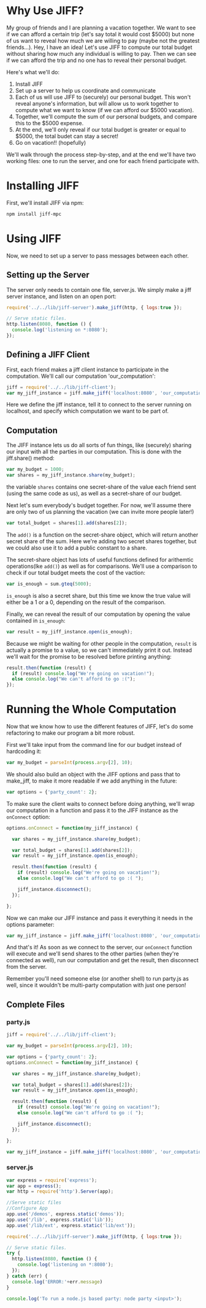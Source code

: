 # Why Use JIFF?
My group of friends and I are planning a vacation together. We want to see if we can afford a certain trip (let's say total it would cost $5000) but none of us want to reveal how much we are willing to pay (maybe not the greatest friends...). Hey, I have an idea! Let's use JIFF to compute our total budget without sharing how much any individual is willing to pay. Then we can see if we can afford the trip and no one has to reveal their personal budget.

Here's what we'll do:
1. Install JIFF
2. Set up a server to help us coordinate and communicate
3. Each of us will use JIFF to (securely) our personal budget. This won't reveal anyone's information, but will allow us to work together to compute what we want to know (if we can afford our $5000 vacation).
4. Together, we'll compute the sum of our personal budgets, and compare this to the $5000 expense.
5. At the end, we'll only reveal if our total budget is greater or equal to $5000, the total budet can stay a secret!
6. Go on vacation!! (hopefully)

We'll walk through the process step-by-step, and at the end we'll have two working files: one to run the server, and one for each friend participate with.


# Installing JIFF
First, we'll install JIFF via npm:
```sh
npm install jiff-mpc
```

# Using JIFF
Now, we need to set up a server to pass messages between each other.
## Setting up the Server
The server only needs to contain one file, server.js. We simply make a jiff server instance, and listen on an open port:

```javascript
require('../../lib/jiff-server').make_jiff(http, { logs:true });

// Serve static files.
http.listen(8080, function () {
  console.log('listening on *:8080');
});
```

## Defining a JIFF Client
First, each friend makes a jiff client instance to participate in the computation. We'll call our computation 'our_computation':

```javascript
jiff = require('../../lib/jiff-client');
var my_jiff_instance = jiff.make_jiff('localhost:8080', 'our_computation');
```
Here we define the jiff instance, tell it to connect to the server running on localhost, and specify which computation we want to be part of.

## Computation
The JIFF instance lets us do all sorts of fun things, like (securely) sharing our input with all the parties in our computation. This is done with the jiff.share() method:

```javascript
var my_budget = 1000;
var shares = my_jiff_instance.share(my_budget);

```
the variable `shares` contains one secret-share of the value each friend sent (using the same code as us), as well as a secret-share of our budget.

Next let's sum everybody's budget together. For now, we'll assume there are only two of us planning the vacation (we can invite more people later!)
```javascript
var total_budget = shares[1].add(shares[2]);

```
The `add()` is a function on the secret-share object, which will return another secret share of the sum. Here we're adding two secret shares together, but we could also use it to add a public constant to a share.

The secret-share object has lots of useful functions defined for arithemtic operations(lke `add()`) as well as for comparisons.
We'll use a comparison to check if our total budget meets the cost of the vaction:
```javascript
var is_enough = sum.gteq(5000);
```
`is_enough` is also a secret share, but this time we know the true value will either be a 1 or a 0, depending on the result of the comparison.

Finally, we can reveal the result of our computation by opening the value contained in `is_enough`:
```javascript
var result = my_jiff_instance.open(is_enough);
```
Because we might be waiting for other people in the computation, `result` is actually a promise to a value, so we can't immediately print it out. Instead we'll wait for the promise to be resolved before printing anything:

```javascript
result.then(function (result) {
  if (result) console.log("We're going on vacation!");
  else console.log("We can't afford to go :(");
});
```

# Running the Whole Computation
Now that we know how to use the different features of JIFF, let's do some refactoring to make our program a bit more robust.

First we'll take input from the command line for our budget instead of hardcoding it:
```javascript
var my_budget = parseInt(process.argv[2], 10);
```
We should also build an object with the JIFF options and pass that to make_jiff, to make it more readable if we add anything in the future:
```javascript
var options = {'party_count': 2};
```
To make sure the client waits to connect before doing anything, we'll wrap our computation in a function and pass it to the JIFF instance as the `onConnect` option:
```javascript
options.onConnect = function(my_jiff_instance) {

  var shares = my_jiff_instance.share(my_budget);

  var total_budget = shares[1].add(shares[2]);
  var result = my_jiff_instance.open(is_enough);

  result.then(function (result) {
    if (result) console.log("We're going on vacation!");
    else console.log("We can't afford to go :( ");

    jiff_instance.disconnect();
  });

};
```
Now we can make our JIFF instance and pass it everything it needs in the options parameter:
```javascript
var my_jiff_instance = jiff.make_jiff('localhost:8080', 'our_computation', options);
```
And that's it!
As soon as we connect to the server, our `onConnect` function will execute and we'll send shares to the other parties (when they're connected as well), run our computation and get the result, then disconnect from the server.

Remember you'll need someone else (or another shell) to run party.js as well, since it wouldn't be multi-party computation with just one person!
## Complete Files
### party.js
```javascript
jiff = require('../../lib/jiff-client');

var my_budget = parseInt(process.argv[2], 10);

var options = {'party_count': 2};
options.onConnect = function(my_jiff_instance) {

  var shares = my_jiff_instance.share(my_budget);

  var total_budget = shares[1].add(shares[2]);
  var result = my_jiff_instance.open(is_enough);

  result.then(function (result) {
    if (result) console.log("We're going on vacation!");
    else console.log("We can't afford to go :( ");

    jiff_instance.disconnect();
  });

};

var my_jiff_instance = jiff.make_jiff('localhost:8080', 'our_computation', options);

```
### server.js
```javascript
var express = require('express');
var app = express();
var http = require('http').Server(app);

//Serve static files
//Configure App
app.use('/demos', express.static('demos'));
app.use('/lib', express.static('lib'));
app.use('/lib/ext', express.static('lib/ext'));

require('../../lib/jiff-server').make_jiff(http, { logs:true });

// Serve static files.
try {
  http.listen(8080, function () {
    console.log('listening on *:8080');
  });
} catch (err) {
  console.log('ERROR:'+err.message)
}

console.log('To run a node.js based party: node party <input>');
```
